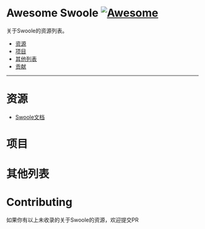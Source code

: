 # Awesome Swoole [![Awesome](https://cdn.rawgit.com/sindresorhus/awesome/d7305f38d29fed78fa85652e3a63e154dd8e8829/media/badge.svg)](https://github.com/sindresorhus/awesome)

关于Swoole的资源列表。

- [资源](#awesome-swoole)
- [项目](#services)
- [其他列表](#other-awesome-lists)
- [贡献](#contributing)

- - -

# 资源

* [Swoole文档](https://wiki.swoole.com/)

# 项目

# 其他列表

# Contributing

如果你有以上未收录的关于Swoole的资源，欢迎提交PR
